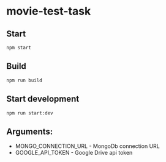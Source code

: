# movie-test-task

## Start

```
npm start
```

## Build

```
npm run build
```

## Start development

```
npm run start:dev
```

## Arguments:
* MONGO_CONNECTION_URL - MongoDb connection URL 
* GOOGLE_API_TOKEN - Google Drive api token